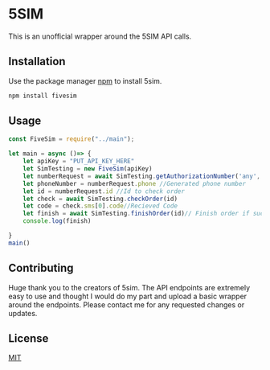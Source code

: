 # 5SIM

This is an unofficial wrapper around the 5SIM API calls. 


## Installation

Use the package manager [npm](https://www.npmjs.com/) to install 5sim.

```bash
npm install fivesim
```

## Usage

```javascript
const FiveSim = require("../main");

let main = async ()=> {
    let apiKey = "PUT_API_KEY_HERE"
    let SimTesting = new FiveSim(apiKey)
    let numberRequest = await SimTesting.getAuthorizationNumber('any','any','google')
    let phoneNumber = numberRequest.phone //Generated phone number
    let id = numberRequest.id //Id to check order
    let check = await SimTesting.checkOrder(id)
    let code = check.sms[0].code//Recieved Code
    let finish = await SimTesting.finishOrder(id)// Finish order if successful
    console.log(finish)

}
main()
```

## Contributing
Huge thank you to the creators of 5sim. The API endpoints are extremely easy to use and thought I would do my part and upload a basic wrapper around the endpoints. Please contact me for any requested changes or updates. 


## License
[MIT](https://choosealicense.com/licenses/mit/)
